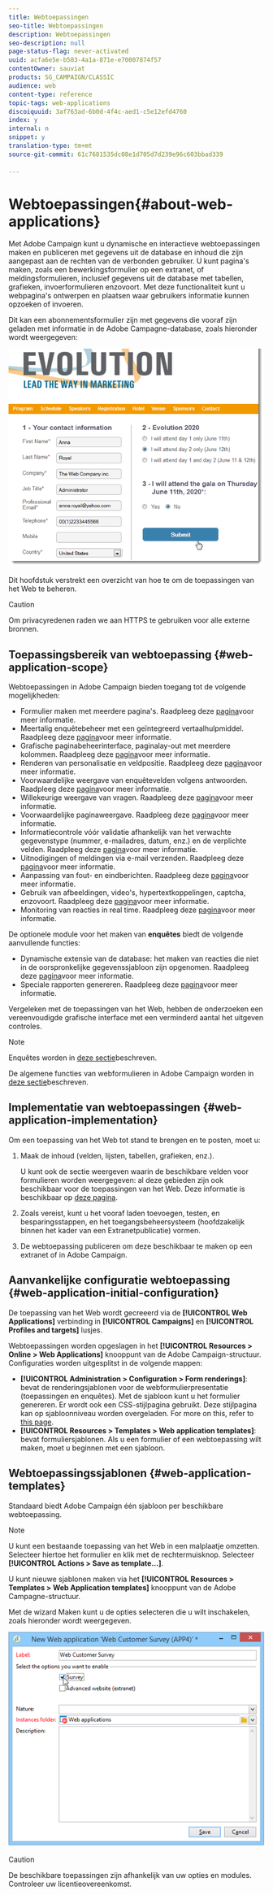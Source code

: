 ```yaml
---
title: Webtoepassingen
seo-title: Webtoepassingen
description: Webtoepassingen
seo-description: null
page-status-flag: never-activated
uuid: acfa6e5e-b503-4a1a-871e-e70007874f57
contentOwner: sauviat
products: SG_CAMPAIGN/CLASSIC
audience: web
content-type: reference
topic-tags: web-applications
discoiquuid: 3af763ad-6b0d-4f4c-aed1-c5e12efd4760
index: y
internal: n
snippet: y
translation-type: tm+mt
source-git-commit: 61c7681535dc08e1d705d7d239e96c603bbad339

---
```



# Webtoepassingen{#about-web-applications}

Met Adobe Campaign kunt u dynamische en interactieve webtoepassingen maken en publiceren met gegevens uit de database en inhoud die zijn aangepast aan de rechten van de verbonden gebruiker. U kunt pagina&#39;s maken, zoals een bewerkingsformulier op een extranet, of meldingsformulieren, inclusief gegevens uit de database met tabellen, grafieken, invoerformulieren enzovoort. Met deze functionaliteit kunt u webpagina&#39;s ontwerpen en plaatsen waar gebruikers informatie kunnen opzoeken of invoeren.

Dit kan een abonnementsformulier zijn met gegevens die vooraf zijn geladen met informatie in de Adobe Campagne-database, zoals hieronder wordt weergegeven:

![](assets/webapp_form_sample.png)

Dit hoofdstuk verstrekt een overzicht van hoe te om de toepassingen van het Web te beheren.

>[!CAUTION]
>
>Om privacyredenen raden we aan HTTPS te gebruiken voor alle externe bronnen.

## Toepassingsbereik van webtoepassing {#web-application-scope}

Webtoepassingen in Adobe Campaign bieden toegang tot de volgende mogelijkheden:

* Formulier maken met meerdere pagina&#39;s. Raadpleeg deze [pagina](../../web/using/about-web-forms.md)voor meer informatie.
* Meertalig enquêtebeheer met een geïntegreerd vertaalhulpmiddel. Raadpleeg deze [pagina](../../web/using/translating-a-web-application.md)voor meer informatie.
* Grafische paginabeheerinterface, paginalay-out met meerdere kolommen. Raadpleeg deze [pagina](../../web/using/designing-a-web-application.md)voor meer informatie.
* Renderen van personalisatie en veldpositie. Raadpleeg deze [pagina](../../web/using/editing-content.md#adding-personalization-content)voor meer informatie.
* Voorwaardelijke weergave van enquêtevelden volgens antwoorden. Raadpleeg deze [pagina](../../web/using/form-rendering.md#defining-fields-conditional-display)voor meer informatie.
* Willekeurige weergave van vragen. Raadpleeg deze [pagina](../../web/using/building-a-survey.md#adding-questions)voor meer informatie.
* Voorwaardelijke paginaweergave. Raadpleeg deze [pagina](../../web/using/defining-web-forms-page-sequencing.md#conditional-page-display)voor meer informatie.
* Informatiecontrole vóór validatie afhankelijk van het verwachte gegevenstype (nummer, e-mailadres, datum, enz.) en de verplichte velden. Raadpleeg deze [pagina](../../web/using/form-rendering.md#defining-control-settings)voor meer informatie.
* Uitnodigingen of meldingen via e-mail verzenden. Raadpleeg deze [pagina](../../web/using/publishing-a-web-form.md#delivering-a-form-via-email)voor meer informatie.
* Aanpassing van fout- en eindberichten. Raadpleeg deze [pagina](../../web/using/defining-web-forms-properties.md#setting-up-an-error-page)voor meer informatie.
* Gebruik van afbeeldingen, video&#39;s, hypertextkoppelingen, captcha, enzovoort. Raadpleeg deze [pagina](../../web/using/editing-content.md)voor meer informatie.
* Monitoring van reacties in real time. Raadpleeg deze [pagina](../../web/using/publish--track-and-use-collected-data.md#response-tracking)voor meer informatie.

De optionele module voor het maken van **enquêtes** biedt de volgende aanvullende functies:

* Dynamische extensie van de database: het maken van reacties die niet in de oorspronkelijke gegevenssjabloon zijn opgenomen. Raadpleeg deze [pagina](../../web/using/managing-answers.md#storing-collected-answers)voor meer informatie.
* Speciale rapporten genereren. Raadpleeg deze [pagina](../../web/using/publish--track-and-use-collected-data.md#reports-on-surveys)voor meer informatie.

Vergeleken met de toepassingen van het Web, hebben de onderzoeken een vereenvoudigde grafische interface met een verminderd aantal het uitgeven controles.

>[!NOTE]
>
>Enquêtes worden in [deze sectie](../../web/using/about-surveys.md)beschreven.
>
>De algemene functies van webformulieren in Adobe Campaign worden in [deze sectie](../../web/using/about-web-forms.md)beschreven.

## Implementatie van webtoepassingen {#web-application-implementation}

Om een toepassing van het Web tot stand te brengen en te posten, moet u:

1. Maak de inhoud (velden, lijsten, tabellen, grafieken, enz.).

   U kunt ook de sectie weergeven waarin de beschikbare velden voor formulieren worden weergegeven: al deze gebieden zijn ook beschikbaar voor de toepassingen van het Web. Deze informatie is beschikbaar op [deze pagina](../../web/using/adding-fields-to-a-web-form.md).

1. Zoals vereist, kunt u het vooraf laden toevoegen, testen, en besparingsstappen, en het toegangsbeheersysteem (hoofdzakelijk binnen het kader van een Extranetpublicatie) vormen.
1. De webtoepassing publiceren om deze beschikbaar te maken op een extranet of in Adobe Campaign.

## Aanvankelijke configuratie webtoepassing {#web-application-initial-configuration}

De toepassing van het Web wordt gecreeerd via de **[!UICONTROL Web Applications]** verbinding in **[!UICONTROL Campaigns]** en **[!UICONTROL Profiles and targets]** lusjes.

Webtoepassingen worden opgeslagen in het **[!UICONTROL Resources > Online > Web Applications]** knooppunt van de Adobe Campaign-structuur. Configuraties worden uitgesplitst in de volgende mappen:

* **[!UICONTROL Administration > Configuration > Form renderings]**: bevat de renderingsjablonen voor de webformulierpresentatie (toepassingen en enquêtes). Met de sjabloon kunt u het formulier genereren. Er wordt ook een CSS-stijlpagina gebruikt. Deze stijlpagina kan op sjabloonniveau worden overgeladen. For more on this, refer to [this page](../../web/using/form-rendering.md#selecting-the-form-rendering-template).
* **[!UICONTROL Resources > Templates > Web application templates]**: bevat formuliersjablonen. Als u een formulier of een webtoepassing wilt maken, moet u beginnen met een sjabloon.

## Webtoepassingssjablonen {#web-application-templates}

Standaard biedt Adobe Campaign één sjabloon per beschikbare webtoepassing.

>[!NOTE]
>
>U kunt een bestaande toepassing van het Web in een malplaatje omzetten. Selecteer hiertoe het formulier en klik met de rechtermuisknop. Selecteer **[!UICONTROL Actions > Save as template...]**.

U kunt nieuwe sjablonen maken via het **[!UICONTROL Resources > Templates > Web Application templates]** knooppunt van de Adobe Campagne-structuur.

Met de wizard Maken kunt u de opties selecteren die u wilt inschakelen, zoals hieronder wordt weergegeven.

![](assets/webapp_create_template.png)

>[!CAUTION]
>
>De beschikbare toepassingen zijn afhankelijk van uw opties en modules. Controleer uw licentieovereenkomst.

